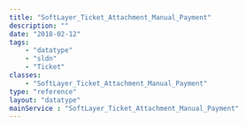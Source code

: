 ```yaml
---
title: "SoftLayer_Ticket_Attachment_Manual_Payment"
description: ""
date: "2018-02-12"
tags:
    - "datatype"
    - "sldn"
    - "Ticket"
classes:
    - "SoftLayer_Ticket_Attachment_Manual_Payment"
type: "reference"
layout: "datatype"
mainService : "SoftLayer_Ticket_Attachment_Manual_Payment"
---
```

